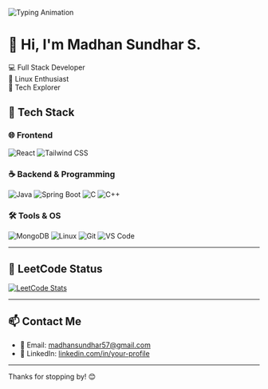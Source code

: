 ![Typing Animation](https://readme-typing-svg.herokuapp.com?font=Fira+Code&size=24&pause=1000&center=true&vCenter=true&color=00FFCC&width=435&lines=Hi%2C+I'm+Sundhar+Madhan+Sundhar)

# 👋 Hi, I'm Madhan Sundhar S.

💻 Full Stack Developer  
🐧 Linux Enthusiast  
🚀 Tech Explorer

## 🔧 Tech Stack

### 🌐 Frontend
![React](https://img.shields.io/badge/React-20232A?style=for-the-badge&logo=react&logoColor=61DAFB)
![Tailwind CSS](https://img.shields.io/badge/TailwindCSS-38B2AC?style=for-the-badge&logo=tailwind-css&logoColor=white)

### ☕ Backend & Programming
![Java](https://img.shields.io/badge/Java-ED8B00?style=for-the-badge&logo=java&logoColor=white)
![Spring Boot](https://img.shields.io/badge/SpringBoot-6DB33F?style=for-the-badge&logo=spring-boot&logoColor=white)
![C](https://img.shields.io/badge/C-00599C?style=for-the-badge&logo=c&logoColor=white)
![C++](https://img.shields.io/badge/C++-00599C?style=for-the-badge&logo=cplusplus&logoColor=white)

### 🛠️ Tools & OS
![MongoDB](https://img.shields.io/badge/MongoDB-47A248?style=for-the-badge&logo=mongodb&logoColor=white)
![Linux](https://img.shields.io/badge/Linux-FCC624?style=for-the-badge&logo=linux&logoColor=black)
![Git](https://img.shields.io/badge/Git-F05032?style=for-the-badge&logo=git&logoColor=white)
![VS Code](https://img.shields.io/badge/VSCode-007ACC?style=for-the-badge&logo=visual-studio-code&logoColor=white)

---

## 🧠 LeetCode Status

[![LeetCode Stats](https://leetcard.jacoblin.cool/your-leetcode-username?theme=dark&font=Arial&ext=contest)](https://leetcode.com/u/Madhan57/)

---

## 📫 Contact Me

- 📧 Email: madhansundhar57@gmail.com  
- 💼 LinkedIn: [linkedin.com/in/your-profile](https://www.linkedin.com/in/madhan-sundhar-23b243256/)

---
Thanks for stopping by! 😊
